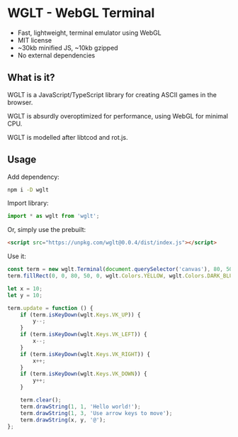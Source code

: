 # WGLT - WebGL Terminal

* Fast, lightweight, terminal emulator using WebGL
* MIT license
* ~30kb minified JS, ~10kb gzipped
* No external dependencies

## What is it?

WGLT is a JavaScript/TypeScript library for creating ASCII games in the browser.

WGLT is absurdly overoptimized for performance, using WebGL for minimal CPU.

WGLT is modelled after libtcod and rot.js.

## Usage

Add dependency:

```bash
npm i -D wglt
```

Import library:

```typescript
import * as wglt from 'wglt';
```

Or, simply use the prebuilt:

```html
<script src="https://unpkg.com/wglt@0.0.4/dist/index.js"></script>
```

Use it:

```typescript
const term = new wglt.Terminal(document.querySelector('canvas'), 80, 50);
term.fillRect(0, 0, 80, 50, 0, wglt.Colors.YELLOW, wglt.Colors.DARK_BLUE);

let x = 10;
let y = 10;

term.update = function () {
    if (term.isKeyDown(wglt.Keys.VK_UP)) {
        y--;
    }
    if (term.isKeyDown(wglt.Keys.VK_LEFT)) {
        x--;
    }
    if (term.isKeyDown(wglt.Keys.VK_RIGHT)) {
        x++;
    }
    if (term.isKeyDown(wglt.Keys.VK_DOWN)) {
        y++;
    }

    term.clear();
    term.drawString(1, 1, 'Hello world!');
    term.drawString(1, 3, 'Use arrow keys to move');
    term.drawString(x, y, '@');
};
```

